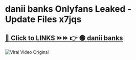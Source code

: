 
 # danii banks Onlyfans Leaked - Update Files x7jqs

## <h2><a href="https://clipsfans.com/danii_banks&ref=git">🔗 Click to LINKS ⏩⏩ 👉 🟢 danii banks </a></h2>

<a href="https://clipsfans.com/danii_banks&ref=git" rel="nofollow" data-target="animated-image.originalLink"><img src="https://i.ibb.co.com/xMMVF88/686577567.gif" alt="Viral Video Original" style="max-width: 100%; display: inline-block;" data-target="animated-image.originalImage"></a>

